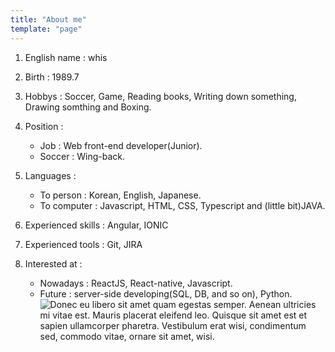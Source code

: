 ```yaml
---
title: "About me"
template: "page"
---
```


1. English name : whis  
2. Birth : 1989.7  
3. Hobbys : Soccer, Game, Reading books, Writing down something, Drawing somthing and Boxing.  
4. Position :
    * Job : Web front-end developer(Junior).  
    * Soccer : Wing-back.  

5. Languages :
    * To person : Korean, English, Japanese.  
    * To computer : Javascript, HTML, CSS, Typescript and (little bit)JAVA.

6. Experienced skills : Angular, IONIC  
7. Experienced tools : Git, JIRA  
8. Interested at :
    * Nowadays : ReactJS, React-native, Javascript.  
    * Future : server-side developing(SQL, DB, and so on), Python.  
![Donec eu libero sit amet quam egestas semper. Aenean ultricies mi vitae est. Mauris placerat eleifend leo. Quisque sit amet est et sapien ullamcorper pharetra. Vestibulum erat wisi, condimentum sed, commodo vitae, ornare sit amet, wisi.](/media/image-2.jpg)
